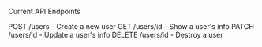 Current API Endpoints

POST /users - Create a new user
GET /users/id - Show a user's info
PATCH /users/id - Update a user's info
DELETE /users/id - Destroy a user
